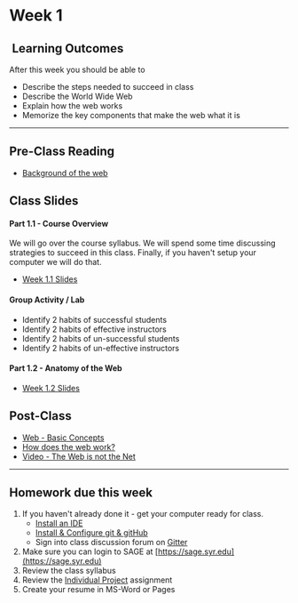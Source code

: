 # Week 1

## <i class="fa fa-star"></i>&nbsp;Learning Outcomes ###
After this week you should be able to 

- Describe the steps needed to succeed in class
- Describe the World Wide Web
- Explain how the web works
- Memorize the key components that make the web what it is

---  

## Pre-Class Reading

- <a href="https://launchschool.com/books/http/read/background" target="_blank">Background of the web</a>


## Class Slides

#### Part 1.1 - Course Overview 

We will go over the course syllabus. We will spend some time discussing strategies to succeed in this class. Finally, if you haven't setup your computer we will do that. 

- [Week 1.1 Slides](/slides/ist263-w1-1.pdf)


#### Group Activity / Lab

- Identify 2 habits of successful students
- Identify 2 habits of effective instructors
- Identify 2 habits of un-successful students
- Identify 2 habits of un-effective instructors


#### Part 1.2 - Anatomy of the Web ##

- [Week 1.2 Slides](/slides/ist263-w1-2.pdf)


## Post-Class
- <a href="https://www.tutorialspoint.com/web_developers_guide/web_basic_concepts.htm" target="_blank">Web - Basic Concepts</a>
- <a target="_blank" href="https://www.tutorialspoint.com/web_developers_guide/web_how_it_works.htm">How does the web work?</a>
- <a target="_blank" href="https://www.youtube.com/watch?v=scWj1BMRHUA">Video - The Web is not the Net</a>

---  

## Homework due this week ###

1. If you haven't already done it - get your computer ready for class.
    - [Install an IDE](/computer-setup/#integrated-development-environment-ide)
    - [Install & Configure git & gitHub](/computer-setup/#git-github)
    - Sign into class discussion forum on [Gitter](https://gitter.im/iSchool-Syracuse-IST-263/F17-M005)
2. Make sure you can login to SAGE at [https://sage.syr.edu](https://sage.syr.edu)
3. Review the class syllabus
3. Review the [Individual Project](/projects/individual/) assignment
4. Create your resume in MS-Word or Pages

